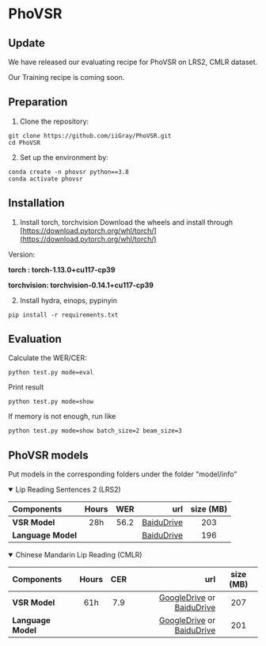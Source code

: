 # PhoVSR

## Update

We have released our evaluating recipe for PhoVSR on LRS2, CMLR dataset.

Our Training recipe is coming soon.

## Preparation
1. Clone the repository:
```
git clone https://github.com/iiGray/PhoVSR.git
cd PhoVSR
```


2. Set up the environment by:
```
conda create -n phovsr python==3.8
conda activate phovsr
```

## Installation

1. Install torch, torchvision
Download the wheels and install through
[https://download.pytorch.org/whl/torch/](https://download.pytorch.org/whl/torch/)

Version:

**torch : torch-1.13.0+cu117-cp39**

**torchvision: torchvision-0.14.1+cu117-cp39**


2. Install hydra, einops, pypinyin

```
pip install -r requirements.txt
```


## Evaluation
Calculate the WER/CER:
```
python test.py mode=eval
```
Print result
```
python test.py mode=show
```

If memory is not enough, run like
```
python test.py mode=show batch_size=2 beam_size=3
```


## PhoVSR models


Put models in the corresponding folders under the folder "model/info"


<details open>

<summary>Lip Reading Sentences 2 (LRS2)</summary>

<p> </p>

|     Components        |  Hours| WER  |                               url                                         |  size (MB)  |
|:----------------------|:-----:|:-----:|-----------------------------------------------------------------------------------:|:-----------:|
|   **VSR Model**       | 28h |    56.2 |[BaiduDrive]()   |     203     |
|   **Language Model**  |     |         |  [BaiduDrive]()   |     196     |

</details>




<details open>

<summary>Chinese Mandarin Lip Reading (CMLR)</summary>

<p> </p>

|     Components        |  Hours| CER  |                               url                                         |  size (MB)  |
|:----------------------|:-----:|:-----:|-----------------------------------------------------------------------------------:|:-----------:|
|   **VSR Model**       | 61h |    7.9 |    [GoogleDrive](https://drive.google.com/file/d/1g6Oyjl6SjkVwLDYv4BVT2ShQZ_rlsyyu/view?usp=drive_link) or [BaiduDrive](https://pan.baidu.com/s/14IoqyjXF1mFGA5jAiw6ygQ?pwd=exd5)    |     207    |
|   **Language Model**  |     |         |   [GoogleDrive](https://drive.google.com/file/d/1VxJlTzb54KZVsY6g7Ra3xLEMvIRs0nFc/view?usp=sharing) or [BaiduDrive](https://pan.baidu.com/s/12Ed2Who3CXDAWKJBwfM6Mg?pwd=39vj) |     201    |

</details>
